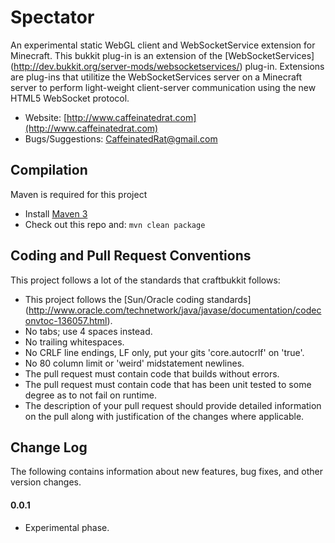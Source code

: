 Spectator
===========

An experimental static WebGL client and WebSocketService extension for Minecraft.
This bukkit plug-in is an extension of the [WebSocketServices] (http://dev.bukkit.org/server-mods/websocketservices/) plug-in.
Extensions are plug-ins that utilitize the WebSocketServices server on a Minecraft server to perform light-weight client-server communication using the new HTML5 WebSocket protocol.

* Website: [http://www.caffeinatedrat.com](http://www.caffeinatedrat.com)
* Bugs/Suggestions: CaffeinatedRat@gmail.com

Compilation
-----------

Maven is required for this project

* Install [Maven 3](http://maven.apache.org/download.html)
* Check out this repo and: `mvn clean package`

Coding and Pull Request Conventions
-----------

This project follows a lot of the standards that craftbukkit follows:

* This project follows the [Sun/Oracle coding standards] (http://www.oracle.com/technetwork/java/javase/documentation/codeconvtoc-136057.html).
* No tabs; use 4 spaces instead.
* No trailing whitespaces.
* No CRLF line endings, LF only, put your gits 'core.autocrlf' on 'true'.
* No 80 column limit or 'weird' midstatement newlines.
* The pull request must contain code that builds without errors.
* The pull request must contain code that has been unit tested to some degree as to not fail on runtime.
* The description of your pull request should provide detailed information on the pull along with justification of the changes where applicable.

Change Log
-----------

The following contains information about new features, bug fixes, and other version changes.

#### 0.0.1

* Experimental phase.

